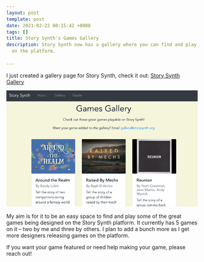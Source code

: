 ```yaml
---
layout: post
template: post
date: 2021-02-22 00:15:42 +0000
tags: []
title: Story Synth's Games Gallery
description: Story Synth now has a gallery where you can find and play great games
  on the platform.

---
```

I just created a gallery page for Story Synth, check it out: [Story Synth Gallery](https://storysynth.org/Gallery/)

![](/images/screen-shot-2021-02-21-at-4-19-39-pm.png)

My aim is for it to be an easy space to find and play some of the great games being designed on the Story Synth platform. It currently has 5 games on it – two by me and three by others. I plan to add a bunch more as I get more designers releasing games on the platform.

If you want your game featured or need help making your game, please reach out!